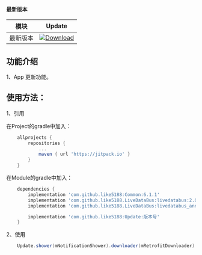 #### 最新版本

模块|Update
---|---
最新版本|[![Download](https://jitpack.io/v/like5188/Update.svg)](https://jitpack.io/#like5188/Update)

## 功能介绍

1、App 更新功能。

## 使用方法：

1、引用

在Project的gradle中加入：
```groovy
    allprojects {
        repositories {
            ...
            maven { url 'https://jitpack.io' }
        }
    }
```
在Module的gradle中加入：
```groovy
    dependencies {
        implementation 'com.github.like5188:Common:6.1.1'
        implementation 'com.github.like5188.LiveDataBus:livedatabus:2.0.6'
        implementation 'com.github.like5188.LiveDataBus:livedatabus_annotations:2.0.6'

        implementation 'com.github.like5188:Update:版本号'
    }
```

2、使用
```java
    Update.shower(mNotificationShower).downloader(mRetrofitDownloader).download(this, downUrl, versionName)
```